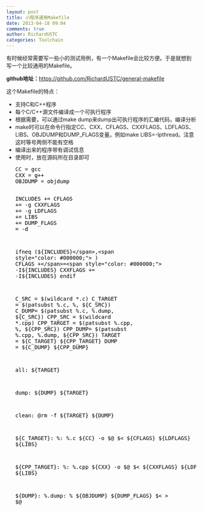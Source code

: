 ```yaml
---
layout: post
title: 小程序通用Makefile
date: 2013-04-18 09:04
comments: true
author: RichardUSTC
categories: Toolchain
---
```

<p>有时候经常需要写一些小的测试用例，有一个Makefile会比较方便。于是就想到写一个比较通用的Makefile。</p>
<p><strong>github地址：</strong><a href="https://github.com/RichardUSTC/general-makefile">https://github.com/RichardUSTC/general-makefile</a></p>
<p>这个Makefile的特点：</p>
<ul>
<li>支持C和C++程序</li>
<li>每个C/C++源文件编译成一个可执行程序</li>
<li>根据需要，可以通过make dump来dump出可执行程序的汇编代码，编译分析</li>
<li>make时可以在命令行指定CC、CXX、CFLAGS、CXXFLAGS、LDFLAGS、LIBS、OBJDUMP和DUMP_FLAGS变量。例如make LIBS=-lpthread。注意这时等号两侧不能有空格</li>
<li>编译出来的程序带有调试信息</li>
<li>使用时，放在源码所在目录即可
<div class="cnblogs_code">
<pre>CC =<span style="color: #000000;"> gcc
CXX </span>=<span style="color: #000000;"> g++
OBJDUMP </span>=<span style="color: #000000;"> objdump

INCLUDES +</span>=<span style="color: #000000;">
CFLAGS +</span>=<span style="color: #000000;"> -g
CXXFLAGS +</span>=<span style="color: #000000;"> -g
LDFLAGS +</span>=<span style="color: #000000;">
LIBS +</span>=<span style="color: #000000;">
DUMP_FLAGS </span>=<span style="color: #000000;"> -d

ifneq (${INCLUDES}</span>,<span style="color: #000000;"> )
    CFLAGS +</span>=<span style="color: #000000;"> -I${INCLUDES}
    CXXFLAGS +</span>=<span style="color: #000000;"> -I${INCLUDES}
endif


C_SRC </span>=<span style="color: #000000;"> $(wildcard *.c)
C_TARGET </span>= $(patsubst %.c, %,<span style="color: #000000;"> ${C_SRC})
C_DUMP</span>= $(patsubst %.c, %.dump,<span style="color: #000000;"> ${C_SRC})
CPP_SRC </span>=<span style="color: #000000;"> $(wildcard *.cpp)
CPP_TARGET </span>= $(patsubst %.cpp, %,<span style="color: #000000;"> ${CPP_SRC})
CPP_DUMP</span>= $(patsubst %.cpp, %.dump,<span style="color: #000000;"> ${CPP_SRC})
TARGET </span>=<span style="color: #000000;"> ${C_TARGET} ${CPP_TARGET}
DUMP </span>=<span style="color: #000000;"> ${C_DUMP} ${CPP_DUMP}

all: ${TARGET}

dump: ${DUMP} ${TARGET}

clean:
    @rm -f ${TARGET} ${DUMP}

${C_TARGET}: %: %.c
    ${CC} -o $@ $&lt; ${CFLAGS} ${LDFLAGS} ${LIBS}

${CPP_TARGET}: %: %.cpp
    ${CXX} -o $@ $&lt; ${CXXFLAGS} ${LDFLAGS} ${LIBS}

${DUMP}: %.dump: %
    ${OBJDUMP} ${DUMP_FLAGS} $&lt; &gt; $@</span></pre>
</div>
<p>&nbsp;</p>
<p>&nbsp;</p>
</li>
</ul>